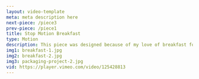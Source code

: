```yaml
---
layout: video-template
meta: meta description here
next-piece: /piece3
prev-piece: /piece1
title: Stop Motion Breakfast
type: Motion
description: This piece was designed because of my love of breakfast food. Everything is made from tactile pieces of paper in the beginning and later turns into something realistic so that it can be eaten. The swiping motions when decision making also create a very similar experience to what people do day to day on their mobile devices. Along with the simple gestures, the colours were made to be very bright and the design was simplified in order to target a younger audience.
img1: breakfast-1.jpg
img2: breakfast-2.jpg
img3: packaging-project-2.jpg
vid: https://player.vimeo.com/video/125428813
---
```


